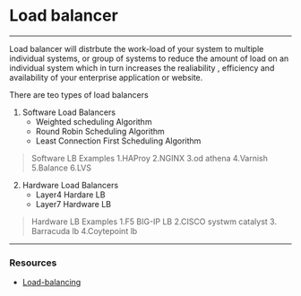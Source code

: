 # Load balancer
---
Load balancer will distrbute the work-load of your system to multiple individual systems, or group of systems to reduce the amount of load on an individual system which in turn increases the realiability , efficiency and availability of your enterprise application or website.

There are teo types of load balancers
1. Software Load Balancers
    * Weighted scheduling Algorithm
    * Round Robin Scheduling Algorithm
    * Least Connection First Scheduling Algorithm
> Software LB Examples 1.HAProy 2.NGINX 3.od athena 4.Varnish 5.Balance 6.LVS
2. Hardware Load Balancers
    * Layer4 Hardare LB
    * Layer7 Hardware LB
> Hardware LB Examples 1.F5 BIG-IP LB 2.CISCO systwm catalyst 3. Barracuda lb 4.Coytepoint lb

---
### Resources
* [Load-balancing](https://www.thegeekstuff.com/2016/01/load-balancr-intro/)
